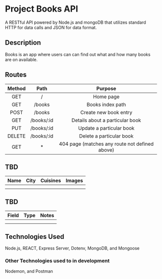 # Project Books API
A RESTful API powered by Node.js and mongoDB that utilizes standard HTTP for data calls and JSON for data format.
## Description
Books is an app where users can can find out what and how many books are on available.

## Routes
| Method |           Path           |                      Purpose                     |
|:------:|:------------------------:|:------------------------------------------------:|
|   GET  |             /            |                     Home page                    |
|   GET  |          /books          |                 Books index path                 |
|  POST  |          /books          |              Create new book entry               |
|   GET  |        /books/:id        |         Details about a particular book          |
|   PUT  |        /books/:id        |             Update a particular book             |
| DELETE |        /books/:id        |             Delete a particular book             |
|   GET  |             *            |  404 page (matches any route not defined above)  |

## TBD
| Name   |           City           |                      Cuisines                    |                        Images                    |
|:------:|:------------------------:|:------------------------------------------------:|:------------------------------------------------:|
|        |                          |                                                  |                                                  |
|        |                          |                                                  |                                                  |

## TBD
| Field   |           Type           |                     Notes                        | 
|:-------:|:------------------------:|:------------------------------------------------:|
|         |                          |                                                  |
|         |                          |                                                  |

## Technologies Used
Node.js, REACT, Express Server, Dotenv, MongoDB, and Mongoose

### Other Technologies used to in development
Nodemon, and Postman